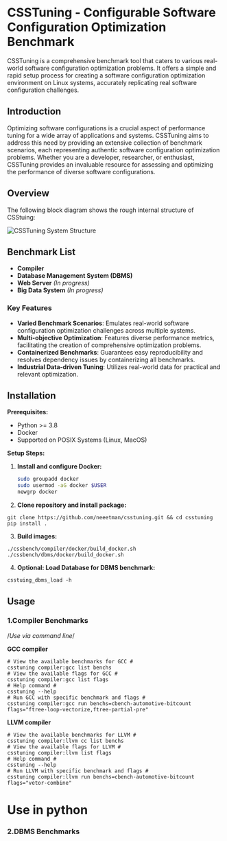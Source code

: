 # CSSTuning - Configurable Software Configuration Optimization Benchmark

CSSTuning is a comprehensive benchmark tool that caters to various real-world software configuration optimization problems. It offers a simple and rapid setup process for creating a software configuration optimization environment on Linux systems, accurately replicating real software configuration challenges.

## Introduction

Optimizing software configurations is a crucial aspect of performance tuning for a wide array of applications and systems. CSSTuning aims to address this need by providing an extensive collection of benchmark scenarios, each representing authentic software configuration optimization problems. Whether you are a developer, researcher, or enthusiast, CSSTuning provides an invaluable resource for assessing and optimizing the performance of diverse software configurations.

## Overview
The following block diagram shows the rough internal structure of CSStuing:

![CSSTuning System Structure](https://github.com/neeetman/csstuning/assets/71478917/35c04aeb-b942-46e8-8eb5-abd8507027ab)


## Benchmark List

- **Compiler**
- **Database Management System (DBMS)**
- **Web Server** *(In progress)*
- **Big Data System** *(In progress)*

### Key Features

- **Varied Benchmark Scenarios**: Emulates real-world software configuration optimization challenges across multiple systems.
- **Multi-objective Optimization**: Features diverse performance metrics, facilitating the creation of comprehensive optimization problems.
- **Containerized Benchmarks**: Guarantees easy reproducibility and resolves dependency issues by containerizing all benchmarks.
- **Industrial Data-driven Tuning**: Utilizes real-world data for practical and relevant optimization.

## Installation

**Prerequisites:**
- Python >= 3.8
- Docker
- Supported on POSIX Systems (Linux, MacOS)

**Setup Steps:**

1. **Install and configure Docker:**
   ```bash
   sudo groupadd docker
   sudo usermod -aG docker $USER
   newgrp docker
   ```

2. **Clone repository and install package:**
```
git clone https://github.com/neeetman/csstuning.git && cd csstuning
pip install .
```

3. **Build images:**
```
./cssbench/compiler/docker/build_docker.sh
./cssbench/dbms/docker/build_docker.sh
```

4. **Optional: Load Database for DBMS benchmark:**
```
csstuing_dbms_load -h
```


## Usage

### 1.Compiler Benchmarks

/*Use via command line*/

**GCC compiler**

```
# View the available benchmarks for GCC #
csstuning compiler:gcc list benchs
# View the available flags for GCC #
csstuning compiler:gcc list flags
# Help command #
csstuning --help
# Run GCC with specific benchmark and flags #
csstuning compiler:gcc run benchs=cbench-automotive-bitcount flags="ftree-loop-vectorize,ftree-partial-pre"
```

**LLVM compiler**

```
# View the available benchmarks for LLVM #
csstuning compiler:llvm cc list benchs
# View the available flags for LLVM #
csstuning compiler:llvm list flags
# Help command #
csstuning --help
# Run LLVM with specific benchmark and flags #
csstuning compiler:llvm run benchs=cbench-automotive-bitcount flags="vetor-combine"
```

# Use in python #

### 2.DBMS Benchmarks

